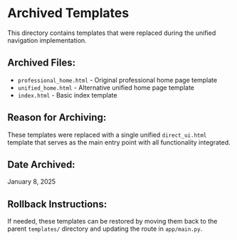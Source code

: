# Archived Templates

This directory contains templates that were replaced during the unified navigation implementation.

## Archived Files:
- `professional_home.html` - Original professional home page template
- `unified_home.html` - Alternative unified home page template  
- `index.html` - Basic index template

## Reason for Archiving:
These templates were replaced with a single unified `direct_ui.html` template that serves as the main entry point with all functionality integrated.

## Date Archived:
January 8, 2025

## Rollback Instructions:
If needed, these templates can be restored by moving them back to the parent `templates/` directory and updating the route in `app/main.py`.
